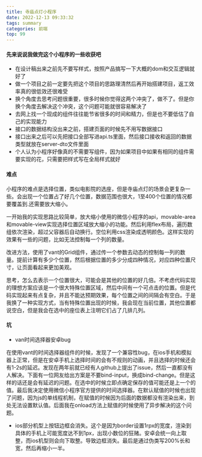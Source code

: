 ```yaml
---
title: 寺庙点灯小程序
date: 2022-12-13 09:33:32
tags: summary
categories: 前端
top: 99
---
```


#### 先来说说我做完这个小程序的一些收获吧

- 在设计稿出来之前先不要写样式，按照产品搞写一下大概的dom和交互逻辑就好了
- 做一个项目之前一定要先把这个项目的思路理清然后再开始搭建项目，返工效率真的很低效还很难受
- 换个角度去思考问题很重要，很多时候你觉得这两个冲突了，做不了。但是你换个角度去解决这个冲突，这个问题可能就很容易解决了
- 去网上找一个现成的组件往往能节省很多的时间和精力，但是也不要低估了自己的实现能力
- 接口的数据结构没出来之前，搭建页面的时候先不用写数据接口
- 接口出来之后可以先把接口全部写进api.ts里面，然后接口接收和返回的数据类型就放在server-dto文件里面
- 个人认为小程序好像真的不需要写组件，因为如果项目中如果有相同的组件需要实现的花，只需要把样式写在全局样式就好
<!--more-->
#### 难点

小程序的难点是选择位置，类似电影院的选座，但是寺庙点灯的场景会更复杂一些。会出现一个位置占了好几个位置，数据范围也很大，1至400个位置的情况都要覆盖到.还需要放大缩小。

一开始我的实现思路比较简单，放大缩小使用的微信小程序的api，movable-area和movable-view实现选择位置区域放大缩小的功能。然后利用flex布局，遍历数组依次渲染，超过父容器后自动换行。空位利用css渲染成透明颜色。这样实现的效果有一些的问题，比如无法控制每一个列的数量。

改进方法，使用了vant的Grid组件，通过传一个参数去动态的控制每一列的数量。提前计算有多少个位置，然后根据位置的多少分成四种情况，对应四种位置尺寸，让页面看起来更加美观。

思考，怎么去表示一个位置很大，可能会是其他的位置的好几倍。不考虑代码实现的理想方案应该是一个很大特殊位置区域，然后中间有一个可点击的位置。但是代码实现起来有点复杂，并且不能达预期效果，每个位置之间的间隔会有空白。于是我换了一种实现方式，当有特殊位置出现的时候，我会现在当前位置，其他位置都说空白，但是我会在选中的座位表上注明它们占了几排几列。

#### 坑

- van时间选择器安卓bug

在使用vant的时间选择器组件的时候，发现了一个兼容性bug，在ios手机和模拟器上正常，但是在安卓手机上选择时间的会有不规则的动画，并且选择的时候还会有1-2s的延迟。发现在两年前就已经有人github上提出了issue，然后一直都没有人解决。下面有一位网友给出方案是不要bind-input，换成bind-change。但是这样的话还是会有延迟的问题。在选中的时候立即点确定保存的值可能还是上一个的值。最后我决定使用微信小程序官方提供的时间选择器。在默认赋值的时候也出现了问题，因为js的单线程机制，在赋值的时候因为后面的数据都没有渲染出来，到处无法设置默认值。后面我在onload方法上赋值的时候使用了异步解决的这个问题。

- ios部分机型上按钮边框会消失。这个是因为border设置1rpx的宽度，渲染到具体的手机上可能宽度达不到1px，出现小数位的狂赌。安卓会统一向上取整，而ios机型则会向下取整。导致边框消失。最后是通过伪类写200%长和宽，然后再缩小一半。
